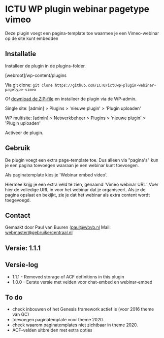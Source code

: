 # ICTU WP plugin webinar pagetype vimeo

Deze plugin voegt een pagina-template toe waarmee je een Vimeo-webinar op de site kunt embedden

## Installatie

Installeer de plugin in de plugins-folder.

[webroot]/wp-content/plugins

Via git clone:
`git clone https://github.com/ICTU/ictuwp-plugin-webinar-pagetype-vimeo`

Of [download de ZIP-file](https://github.com/ICTU/ictuwp-plugin-webinar-pagetype-vimeo/archive/refs/heads/main.zip) en 
installeer de plugin via de WP-admin.

Single site:
[admin] > Plugins > 'nieuwe plugin' > 'Plugin uploaden'

WP multisite:
[admin] > Netwerkbeheer > Plugins > 'nieuwe plugin' > 'Plugin uploaden'

Activeer de plugin.

## Gebruik

De plugin voegt een extra page-template toe. Dus alleen via "pagina's" kun je een pagina toevoegen waaraan je een 
webinar kunt toevoegen. 

Als paginatemplate kies je 'Webinar embed video'.

Hiermee krijg je een extra veld te zien, genaamd 'Vimeo webinar URL'. Voer hier de volledige URL in voor het webinar 
dat je organiseert. Als je de pagina opslaat en bekijkt, zie je dat het webinar als extra content wordt toegevoegd.

## Contact

Gemaakt door Paul van Buuren ([paul@wbvb.nl](mailto:paul@wbvb.nl)
Mail: [webmaster@gebruikercentraal.nl](mailto:webmaster@gebruikercentraal.nl)

## Versie: 1.1.1

## Versie-log

* 1.1.1 - Removed storage of ACF definitions in this plugin
* 1.0.0 - Eerste versie met velden voor chat-embed en webinar-embed

## To do

* check inbouwen of het Genesis framework actief is (voor 2016 theme van GC)
* toevoegen paginatemplate voor theme 2020.
* check waarom paginatemplates niet zichtbaar in theme 2020.
* ACF-velden uitbreiden met extra opties

